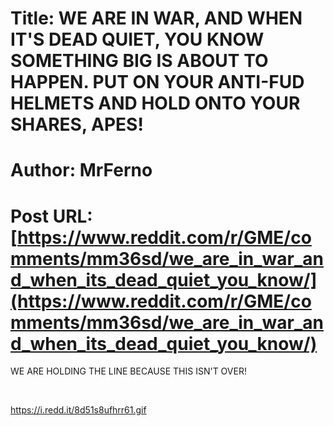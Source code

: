 # Title: WE ARE IN WAR, AND WHEN IT'S DEAD QUIET, YOU KNOW SOMETHING BIG IS ABOUT TO HAPPEN. PUT ON YOUR ANTI-FUD HELMETS AND HOLD ONTO YOUR SHARES, APES!
# Author: MrFerno
# Post URL: [https://www.reddit.com/r/GME/comments/mm36sd/we_are_in_war_and_when_its_dead_quiet_you_know/](https://www.reddit.com/r/GME/comments/mm36sd/we_are_in_war_and_when_its_dead_quiet_you_know/)


WE ARE HOLDING THE LINE BECAUSE THIS ISN'T OVER!

&#x200B;

https://i.redd.it/8d51s8ufhrr61.gif